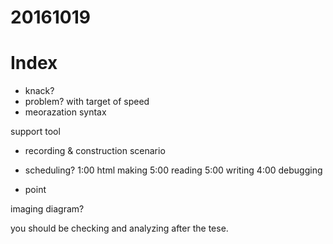 # 20161019

# Index




- knack?
- problem? with target of speed
- meorazation syntax

support tool
- recording & construction scenario

- scheduling?
1:00 html making
5:00 reading
5:00 writing
4:00 debugging

- point 

imaging diagram?

you should be checking and analyzing after the tese.



